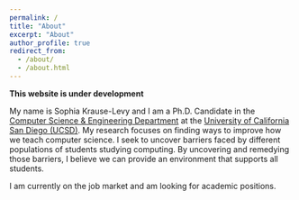 ```yaml
---
permalink: /
title: "About"
excerpt: "About"
author_profile: true
redirect_from: 
  - /about/
  - /about.html
---
```


<b>This website is under development</b>

My name is Sophia Krause-Levy and I am a Ph.D. Candidate in the <a href="https://cse.ucsd.edu/" target="_blank">Computer Science & Engineering Department</a> at the <a href="https://ucsd.edu/" target="_blank">University of California San Diego (UCSD)</a>. My research focuses on finding ways to improve how we teach computer science. I seek to uncover barriers faced by different populations of students studying computing. By uncovering and remedying those barriers, I believe we can provide an environment that supports all students.

I am currently on the job market and am looking for academic positions.